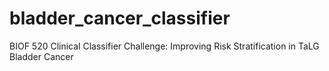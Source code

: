 # bladder_cancer_classifier
BIOF 520 Clinical Classifier Challenge: Improving Risk Stratification in TaLG Bladder Cancer
